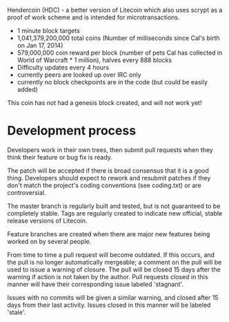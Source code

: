 Hendercoin (HDC) - a better version of Litecoin which also uses scrypt as a proof of work scheme and is intended for microtransactions.
 - 1 minute block targets
 - 1,041,379,200,000 total coins (Number of milliseconds since Cal's birth on Jan 17, 2014)
 - 579,000,000 coin reward per block (number of pets Cal has collected in World of Warcraft * 1 million), halves every 888 blocks
 - Difficulty updates every 4 hours
 - currently peers are looked up over IRC only
 - currently no block checkpoints are in the code (but could be easily
   added)

This coin has not had a genesis block created, and will not work yet!

Development process
===================

Developers work in their own trees, then submit pull requests when
they think their feature or bug fix is ready.

The patch will be accepted if there is broad consensus that it is a
good thing.  Developers should expect to rework and resubmit patches
if they don't match the project's coding conventions (see coding.txt)
or are controversial.

The master branch is regularly built and tested, but is not guaranteed
to be completely stable. Tags are regularly created to indicate new
official, stable release versions of Litecoin.

Feature branches are created when there are major new features being
worked on by several people.

From time to time a pull request will become outdated. If this occurs, and
the pull is no longer automatically mergeable; a comment on the pull will
be used to issue a warning of closure. The pull will be closed 15 days
after the warning if action is not taken by the author. Pull requests closed
in this manner will have their corresponding issue labeled 'stagnant'.

Issues with no commits will be given a similar warning, and closed after
15 days from their last activity. Issues closed in this manner will be 
labeled 'stale'.
